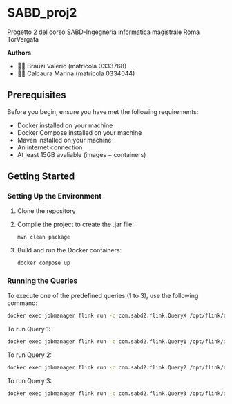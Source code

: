# SABD_proj2
Progetto 2 del corso SABD-Ingegneria informatica magistrale Roma TorVergata

__Authors__

* :man_technologist: Brauzi Valerio (matricola 0333768)
* :woman_technologist: Calcaura Marina (matricola 0334044)

## Prerequisites

Before you begin, ensure you have met the following requirements:
- Docker installed on your machine
- Docker Compose installed on your machine
- Maven installed on your machine
- An internet connection
- At least 15GB avaliable (images + containers)

## Getting Started

### Setting Up the Environment

1. Clone the repository
2. Compile the project to create the .jar file:
    ```sh
    mvn clean package
    ```
   
    

3. Build and run the Docker containers:
    ```sh
    docker compose up 
    ```
    

### Running the Queries

To execute one of the predefined queries (1 to 3), use the following command:
```sh
docker exec jobmanager flink run -c com.sabd2.flink.QueryX /opt/flink/app/flink-module-1.0-SNAPSHOT.jar 
```
To run Query 1:
```sh
docker exec jobmanager flink run -c com.sabd2.flink.Query1 /opt/flink/app/flink-module-1.0-SNAPSHOT.jar 
```
To run Query 2:
```sh
docker exec jobmanager flink run -c com.sabd2.flink.Query2 /opt/flink/app/flink-module-1.0-SNAPSHOT.jar 
```
To run Query 3:
```sh
docker exec jobmanager flink run -c com.sabd2.flink.Query3 /opt/flink/app/flink-module-1.0-SNAPSHOT.jar 
```
